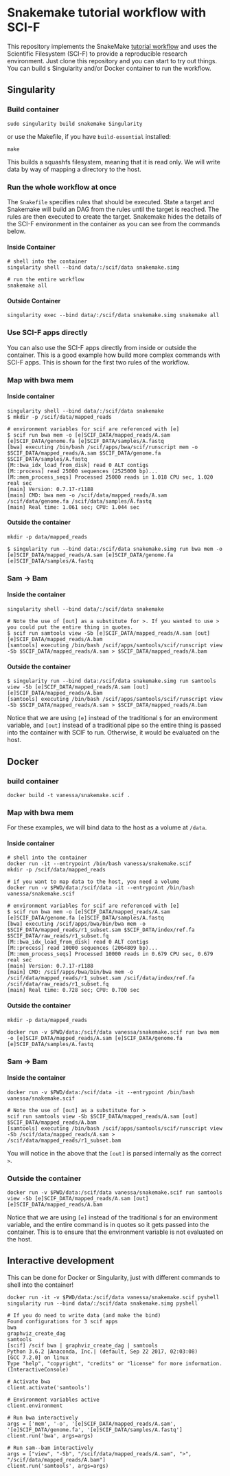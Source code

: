 # Snakemake tutorial workflow with SCI-F

This repository implements the SnakeMake [tutorial workflow](http://snakemake.readthedocs.io/en/latest/tutorial/basics.html#) and uses the Scientific Filesystem (SCI-F) to provide a reproducible research environment. Just clone this repository and you can start to try out things. You can build s Singularity and/or Docker container to run the workflow.

## Singularity

### Build container

```
sudo singularity build snakemake Singularity
```

or use the Makefile, if you have `build-essential` installed:

```
make
```

This builds a squashfs filesystem, meaning that it is read only. We will write data by way of mapping a directory to the host.


### Run the whole workflow at once

The `Snakefile` specifies rules that should be executed. State a target and Snakemake will build an DAG from the rules until the target is reached. The rules are then executed to create the target.
Snakemake hides the details of the SCI-F environment in the container as you can see from the commands below.

#### Inside Container

```
# shell into the container
singularity shell --bind data/:/scif/data snakemake.simg

# run the entire workflow
snakemake all
```

#### Outside Container
```
singularity exec --bind data/:/scif/data snakemake.simg snakemake all
```


### Use SCI-F apps directly

You can also use the SCI-F apps directly from inside or outside the container. This is a good example how build more complex commands with SCI-F apps. This is shown for the first two rules of the workflow.

### Map with bwa mem 

#### Inside container

```
singularity shell --bind data/:/scif/data snakemake
$ mkdir -p /scif/data/mapped_reads
```

```
# environment variables for scif are referenced with [e]
$ scif run bwa mem -o [e]SCIF_DATA/mapped_reads/A.sam [e]SCIF_DATA/genome.fa [e]SCIF_DATA/samples/A.fastq
[bwa] executing /bin/bash /scif/apps/bwa/scif/runscript mem -o $SCIF_DATA/mapped_reads/A.sam $SCIF_DATA/genome.fa $SCIF_DATA/samples/A.fastq
[M::bwa_idx_load_from_disk] read 0 ALT contigs
[M::process] read 25000 sequences (2525000 bp)...
[M::mem_process_seqs] Processed 25000 reads in 1.018 CPU sec, 1.020 real sec
[main] Version: 0.7.17-r1188
[main] CMD: bwa mem -o /scif/data/mapped_reads/A.sam /scif/data/genome.fa /scif/data/samples/A.fastq
[main] Real time: 1.061 sec; CPU: 1.044 sec
```

#### Outside the container

```
mkdir -p data/mapped_reads
```

```
$ singularity run --bind data:/scif/data snakemake.simg run bwa mem -o [e]SCIF_DATA/mapped_reads/A.sam [e]SCIF_DATA/genome.fa [e]SCIF_DATA/samples/A.fastq
```

### Sam -> Bam

#### Inside the container

```
singularity shell --bind data/:/scif/data snakemake

# Note the use of [out] as a substitute for >. If you wanted to use > you could put the entire thing in quotes.
$ scif run samtools view -Sb [e]SCIF_DATA/mapped_reads/A.sam [out] [e]SCIF_DATA/mapped_reads/A.bam
[samtools] executing /bin/bash /scif/apps/samtools/scif/runscript view -Sb $SCIF_DATA/mapped_reads/A.sam > $SCIF_DATA/mapped_reads/A.bam
```

#### Outside the container
```
$ singularity run --bind data:/scif/data snakemake.simg run samtools view -Sb [e]SCIF_DATA/mapped_reads/A.sam [out] [e]SCIF_DATA/mapped_reads/A.bam
[samtools] executing /bin/bash /scif/apps/samtools/scif/runscript view -Sb $SCIF_DATA/mapped_reads/A.sam > $SCIF_DATA/mapped_reads/A.bam
```
Notice that we are using `[e]` instead of the traditional `$` for an environment variable, and `[out]` instead of a traditional pipe so the entire thing is passed into the container with SCIF to run. Otherwise, it would be evaluated on the host.

## Docker

### build container

```
docker build -t vanessa/snakemake.scif .
```

### Map with bwa mem 
For these examples, we will bind data to the host as a volume at `/data`.

#### Inside container

```
# shell into the container
docker run -it --entrypoint /bin/bash vanessa/snakemake.scif
mkdir -p /scif/data/mapped_reads

# if you want to map data to the host, you need a volume
docker run -v $PWD/data:/scif/data -it --entrypoint /bin/bash vanessa/snakemake.scif
```
```
# environment variables for scif are referenced with [e]
$ scif run bwa mem -o [e]SCIF_DATA/mapped_reads/A.sam [e]SCIF_DATA/genome.fa [e]SCIF_DATA/samples/A.fastq
[bwa] executing /scif/apps/bwa/bin/bwa mem -o $SCIF_DATA/mapped_reads/r1_subset.sam $SCIF_DATA/index/ref.fa $SCIF_DATA/raw_reads/r1_subset.fq
[M::bwa_idx_load_from_disk] read 0 ALT contigs
[M::process] read 10000 sequences (2064809 bp)...
[M::mem_process_seqs] Processed 10000 reads in 0.679 CPU sec, 0.679 real sec
[main] Version: 0.7.17-r1188
[main] CMD: /scif/apps/bwa/bin/bwa mem -o /scif/data/mapped_reads/r1_subset.sam /scif/data/index/ref.fa /scif/data/raw_reads/r1_subset.fq
[main] Real time: 0.728 sec; CPU: 0.700 sec
```

#### Outside the container

```
mkdir -p data/mapped_reads
```
```
docker run -v $PWD/data:/scif/data vanessa/snakemake.scif run bwa mem -o [e]SCIF_DATA/mapped_reads/A.sam [e]SCIF_DATA/genome.fa [e]SCIF_DATA/samples/A.fastq
```

### Sam -> Bam

#### Inside the container

```
docker run -v $PWD/data:/scif/data -it --entrypoint /bin/bash vanessa/snakemake.scif

# Note the use of [out] as a substitute for >
scif run samtools view -Sb $SCIF_DATA/mapped_reads/A.sam [out] $SCIF_DATA/mapped_reads/A.bam
[samtools] executing /bin/bash /scif/apps/samtools/scif/runscript view -Sb /scif/data/mapped_reads/A.sam > /scif/data/mapped_reads/r1_subset.bam
```

You will notice in the above that the `[out]` is parsed internally as the correct `>`.

### Outside the container
```
docker run -v $PWD/data:/scif/data vanessa/snakemake.scif run samtools view -Sb [e]SCIF_DATA/mapped_reads/A.sam [out] [e]SCIF_DATA/mapped_reads/A.bam
```
Notice that we are using `[e]` instead of the traditional `$` for an environment variable, and the entire command is in quotes so it gets passed into the container. This is to ensure that the environment variable is not evaluated on the host.


## Interactive development
This can be done for Docker or Singularity, just with different commands to shell into the container!

```
docker run -it -v $PWD/data:/scif/data vanessa/snakemake.scif pyshell
singularity run --bind data/:/scif/data snakemake.simg pyshell

# If you do need to write data (and make the bind)
Found configurations for 3 scif apps
bwa
graphviz_create_dag
samtools
[scif] /scif bwa | graphviz_create_dag | samtools
Python 3.6.2 |Anaconda, Inc.| (default, Sep 22 2017, 02:03:08)
[GCC 7.2.0] on linux
Type "help", "copyright", "credits" or "license" for more information.
(InteractiveConsole)

# Activate bwa 
client.activate('samtools')

# Environment variables active
client.environment

# Run bwa interactively
args = ['mem', '-o', '[e]SCIF_DATA/mapped_reads/A.sam', '[e]SCIF_DATA/genome.fa', '[e]SCIF_DATA/samples/A.fastq']
client.run('bwa', args=args)

# Run sam--bam interactively
args = ["view", "-Sb", "/scif/data/mapped_reads/A.sam", ">", "/scif/data/mapped_reads/A.bam"]
client.run('samtools', args=args)
```
